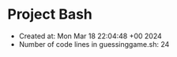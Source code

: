 # Project Bash
- Created at: Mon Mar 18 22:04:48 +00 2024
- Number of code lines in guessinggame.sh: 24
